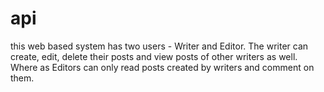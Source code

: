 # api
this web based system has two users - Writer and Editor.
The writer can create, edit, delete their posts and view posts of other writers as well.
Where as Editors can only read posts created by writers and comment on them.
